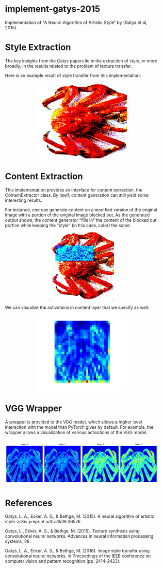 # implement-gatys-2015
Implementation of "A Neural Algorithm of Artistic Style" by (Gatys et al, 2015).

# Style Extraction
The key insights from the Gatys papers lie in the extraction of style, or more
broadly, in the results related to the problem of texture transfer.

Here is an example result of style transfer from this implementation:
<p align="center">
  <img src="example_generated_style.jpg" width="300" height="250" />
</p>

# Content Extraction
This implementation provides an interface for content extraction, the ContentExtractor class.
By itself, content generation can still yield some interesting results.  

For instance, one can generate content on a modified version of the original image with 
a portion of the original image blocked out. As the generated output shows, the content 
generator "fills in" the content of the blocked out portion while keeping the "style" 
(in this case, color) the same:  
<p align="center">
  <img src="example_generated_content.jpg" />
</p>

We can visualize the activations in content layer that we specify as well:
<p align="center">
  <img src="example_content_layer.jpg" width="300" height="250"/>
</p>

# VGG Wrapper
A wrapper is provided to the VGG model, which allows a higher level interaction
with the model than PyTorch gives by default. For example, the wrapper allows 
a visualization of various activations of the VGG model.  

![Example of Activation Visualizations Using the VGG Wraper](example_visualization.jpg)

# References
Gatys, L. A., Ecker, A. S., & Bethge, M. (2015). A neural algorithm of artistic style. arXiv preprint arXiv:1508.06576.

Gatys, L., Ecker, A. S., & Bethge, M. (2015). Texture synthesis using convolutional neural networks. Advances in neural information processing systems, 28.

Gatys, L. A., Ecker, A. S., & Bethge, M. (2016). Image style transfer using convolutional neural networks. In Proceedings of the IEEE conference on computer vision and pattern recognition (pp. 2414-2423).
